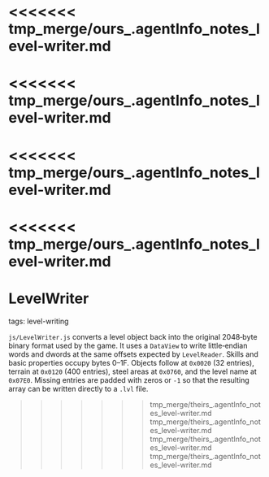<<<<<<< tmp_merge/ours_.agentInfo_notes_level-writer.md
=======
<<<<<<< tmp_merge/ours_.agentInfo_notes_level-writer.md
=======
<<<<<<< tmp_merge/ours_.agentInfo_notes_level-writer.md
=======
<<<<<<< tmp_merge/ours_.agentInfo_notes_level-writer.md
=======
# LevelWriter

tags: level-writing

`js/LevelWriter.js` converts a level object back into the original 2048‑byte binary format used by the game.  It uses a `DataView` to write little‑endian words and dwords at the same offsets expected by `LevelReader`.  Skills and basic properties occupy bytes 0–1F.  Objects follow at `0x0020` (32 entries), terrain at `0x0120` (400 entries), steel areas at `0x0760`, and the level name at `0x07E0`.  Missing entries are padded with zeros or `-1` so that the resulting array can be written directly to a `.lvl` file.
>>>>>>> tmp_merge/theirs_.agentInfo_notes_level-writer.md
>>>>>>> tmp_merge/theirs_.agentInfo_notes_level-writer.md
>>>>>>> tmp_merge/theirs_.agentInfo_notes_level-writer.md
>>>>>>> tmp_merge/theirs_.agentInfo_notes_level-writer.md
